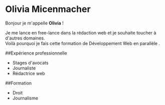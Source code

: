 # Olivia Micenmacher
Bonjour je m'appelle **Olivia** ! 

Je me lance en free-lance dans la rédaction web et je souhaite toucher à d'autres domaines.   
Voilà pourquoi je fais cette formation de Développement Web en parallèle .

##Expérience professionnelle

* Stages d'avocats
* Journaliste
* Rédactrice web


##Formation

* Droit
* Journalisme


